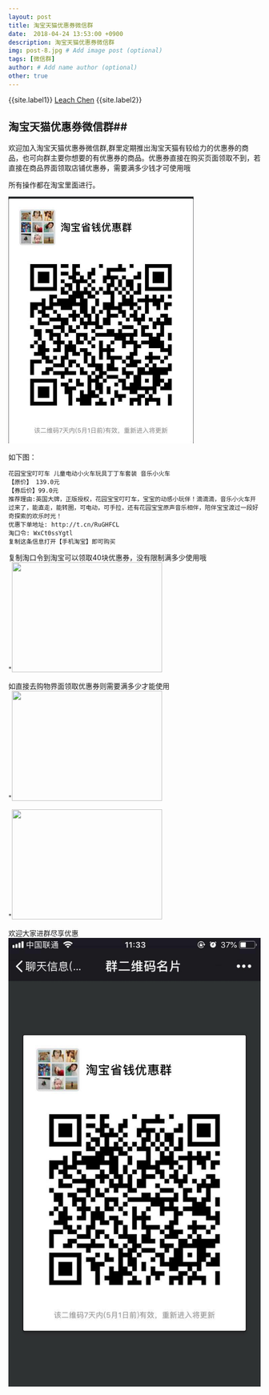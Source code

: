```yaml
---
layout: post
title: 淘宝天猫优惠券微信群
date:  2018-04-24 13:53:00 +0900  
description: 淘宝天猫优惠券微信群
img: post-8.jpg # Add image post (optional)
tags: [微信群]
author: # Add name author (optional)
other: true
---
```


{{site.label1}} <a href="https://leach-chen.github.io/" target="\_blank">Leach Chen</a> {{site.label2}}

## 淘宝天猫优惠券微信群##

欢迎加入淘宝天猫优惠券微信群,群里定期推出淘宝天猫有较给力的优惠券的商品，也可向群主要你想要的有优惠券的商品。优惠券直接在购买页面领取不到，若直接在商品界面领取店铺优惠券，需要满多少钱才可使用哦

所有操作都在淘宝里面进行。

![](/assets/img/blog/other/taobao/1524550629.jpg)

如下图：

```
花园宝宝叮叮车 儿童电动小火车玩具丁丁车套装 音乐小火车
【原价】 139.0元
【券后价】99.0元
推荐理由:英国大牌，正版授权，花园宝宝叮叮车，宝宝的动感小玩伴！滴滴滴，音乐小火车开过来了，能直走，能转圈，可电动，可手拉，还有花园宝宝原声音乐相伴，陪伴宝宝渡过一段好奇探索的欢乐时光！
优惠下单地址: http://t.cn/RuGHFCL
淘口令: WxCt0ssYgtl
复制这条信息打开【手机淘宝】即可购买
```
复制淘口令到淘宝可以领取40块优惠券，没有限制满多少使用哦 <br>
"<img src="{{site.imagepath}}/assets/img/blog/other/taobao/154329381736210208.jpg" width = "300px" height = "220px"/><br>


如直接去购物界面领取优惠券则需要满多少才能使用<br>
"<img src="{{site.imagepath}}/assets/img/blog/other/taobao/560839039004362065.jpg" width = "300px" height = "220px"/><br>

"<img src="{{site.imagepath}}/assets/img/blog/other/taobao/312872996231805525.jpg" width = "300px" height = "220px"/><br>

欢迎大家进群尽享优惠<br>
![](/assets/img/blog/other/taobao/cd7a213f2d1bcd0fd06a74527eff148.jpg)
